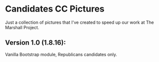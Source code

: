 # Candidates CC Pictures

Just a collection of pictures that I've created to speed up our work at The Marshall Project. 

## Version 1.0 (1.8.16):
Vanilla Bootstrap module, Republicans candidates only.
